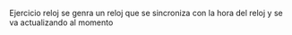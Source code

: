 Ejercicio reloj se genra un reloj que se sincroniza con la hora del reloj y se va actualizando al momento